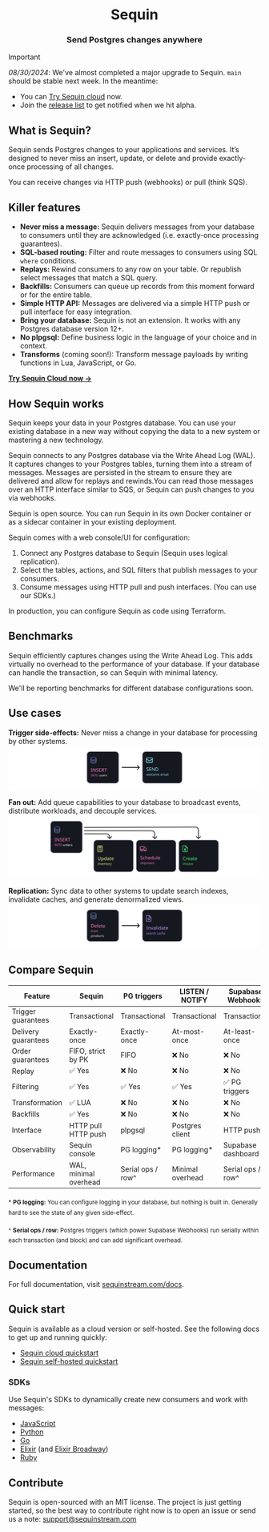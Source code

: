 <div align="center">

# Sequin

### Send Postgres changes anywhere
</div>

> [!IMPORTANT]
> _08/30/2024_: We've almost completed a major upgrade to Sequin. `main` should be stable next week. In the meantime:
> * You can [Try Sequin cloud](https://console.sequinstream.com/register) now.
> * Join the [release list](https://sequinstream.com/alpha) to get notified when we hit alpha.

## What is Sequin?

Sequin sends Postgres changes to your applications and services. It’s designed to never miss an insert, update, or delete and provide exactly-once processing of all changes.

You can receive changes via HTTP push (webhooks) or pull (think SQS).

## Killer features

* **Never miss a message:** Sequin delivers messages from your database to consumers until they are acknowledged (i.e. exactly-once processing guarantees).
* **SQL-based routing:** Filter and route messages to consumers using SQL `where` conditions.
* **Replays:** Rewind consumers to any row on your table. Or republish select messages that match a SQL query.
* **Backfills:** Consumers can queue up records from this moment forward or for the entire table.
* **Simple HTTP API:** Messages are delivered via a simple HTTP push or pull interface for easy integration.
* **Bring your database:** Sequin is not an extension. It works with any Postgres database version 12+.
* **No plpgsql:** Define business logic in the language of your choice and in context.
* **Transforms** (coming soon!): Transform message payloads by writing functions in Lua, JavaScript, or Go.

[**Try Sequin Cloud now →**](https://console.sequinstream.com/register)

## How Sequin works

Sequin keeps your data in your Postgres database. You can use your existing database in a new way without copying the data to a new system or mastering a new technology.

Sequin connects to any Postgres database via the Write Ahead Log (WAL). It captures changes to your Postgres tables, turning them into a stream of messages. Messages are persisted in the stream to ensure they are delivered and allow for replays and rewinds.You can read those messages over an HTTP interface similar to SQS, or Sequin can push changes to you via webhooks.

Sequin is open source. You can run Sequin in its own Docker container or as a sidecar container in your existing deployment.

Sequin comes with a web console/UI for configuration:

1. Connect any Postgres database to Sequin (Sequin uses logical replication).
2. Select the tables, actions, and SQL filters that publish messages to your consumers.
3. Consume messages using HTTP pull and push interfaces. (You can use our SDKs.)

In production, you can configure Sequin as code using Terraform.

## Benchmarks

Sequin efficiently captures changes using the Write Ahead Log. This adds virtually no overhead to the performance of your database. If your database can handle the transaction, so can Sequin with minimal latency.

We'll be reporting benchmarks for different database configurations soon.

## Use cases

**Trigger side-effects:** Never miss a change in your database for processing by other systems.
  ![Queue email](https://github.com/sequinstream/sequin/blob/main/docs/images/readme/use_case_1.svg)

**Fan out:** Add queue capabilities to your database to broadcast events, distribute workloads, and decouple services.
  ![Fan out order](https://github.com/sequinstream/sequin/blob/main/docs/images/readme/use_case_2.svg)

**Replication:** Sync data to other systems to update search indexes, invalidate caches, and generate denormalized views.
  ![Sync](https://github.com/sequinstream/sequin/blob/main/docs/images/readme/use_case_3.svg)

## Compare Sequin

| Feature             | Sequin                 | PG triggers   | LISTEN / NOTIFY | Supabase Webhooks | Amazon SQS   |
|---------------------|------------------------|---------------|-----------------|-------------------|--------------|
| Trigger guarantees  | Transactional          | Transactional | Transactional   | Transactional     | N/A          |
| Delivery guarantees | Exactly-once           | Exactly-once  | At-most-once    | At-least-once     | Exactly-once |
| Order guarantees    | FIFO, strict by PK     | FIFO          | ❌ No           | ❌ No             | FIFO option  |
| Replay              | ✅ Yes                 | ❌ No         | ❌ No           | ❌ No             | ❌ No        |
| Filtering           | ✅ Yes                 | ✅ Yes        | ✅ Yes          | ✅ PG triggers    | N/A          |
| Transformation      | ✅ LUA                 | ❌ No         | ❌ No           | ❌ No             | ❌ No        |
| Backfills           | ✅ Yes                 | ❌ No         | ❌ No           | ❌ No             | N/A          |
| Interface           | HTTP pull<br>HTTP push | plpgsql       | Postgres client | HTTP push         | HTTP pull    |
| Observability       | Sequin console         | PG logging*   | PG logging*     | Supabase dashboard | AWS console |
| Performance         | WAL, minimal overhead  | Serial ops / row^   | Minimal overhead | Serial ops / row^ | N/A |

<sub>* **PG logging:** You can configure logging in your database, but nothing is built in. Generally hard to see the state of any given side-effect.</sub>

<sub>^ **Serial ops / row:** Postgres triggers (which power Supabase Webhooks) run serially within each transaction (and block) and can add significant overhead.</sub>


## Documentation

For full documentation, visit [sequinstream.com/docs](http://sequinstream.com/docs).

## Quick start

Sequin is available as a cloud version or self-hosted. See the following docs to get up and running quickly:

* [Sequin cloud quickstart](https://sequinstream.com/docs/quickstart)
* [Sequin self-hosted quickstart](https://sequinstream.com/docs/self-hosting/installation)

### SDKs

Use Sequin's SDKs to dynamically create new consumers and work with messages:

* [JavaScript](https://github.com/sequinstream/sequin-js)
* [Python](https://github.com/sequinstream/sequin-py)
* [Go](https://github.com/sequinstream/sequin-go)
* [Elixir](https://github.com/sequinstream/sequin-elixir) (and [Elixir Broadway](https://github.com/sequinstream/off\_broadway\_sequin))
* [Ruby](https://github.com/sequinstream/sequin-ruby)

## Contribute

Sequin is open-sourced with an MIT license. The project is just getting started, so the best way to contribute right now is to open an issue or send us a note: [support@sequinstream.com](mailto:support@sequinstream.com)
